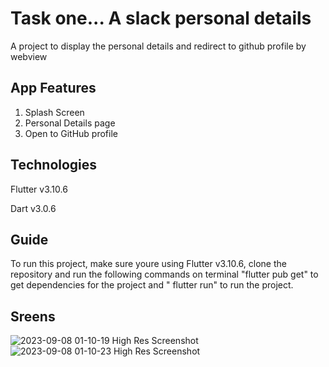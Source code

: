 # Task one... A slack personal details

A project to display the personal details and redirect to github profile by webview

## App Features

1. Splash Screen
2. Personal Details page
3. Open to GitHub profile

## Technologies
  Flutter v3.10.6
  
  Dart v3.0.6

## Guide
To run this project, make sure youre using Flutter v3.10.6, clone the repository and run the following commands on terminal
"flutter pub get" to get dependencies for the project and " flutter run" to run the project.

## Sreens

![2023-09-08 01-10-19 High Res Screenshot](https://github.com/Phillip4reall/Task_one/assets/109076493/153df552-d497-4935-aa0b-2324241b3739)
![2023-09-08 01-10-23 High Res Screenshot](https://github.com/Phillip4reall/Task_one/assets/109076493/f6f7eabf-acad-4150-aa96-a8a444f7e41b)
